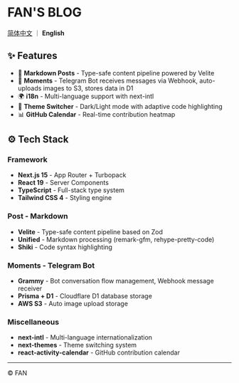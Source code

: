 # FAN'S BLOG

[简体中文](./README.zh-CN.md) ｜ **English**

## ✨ Features

- 📝 **Markdown Posts** - Type-safe content pipeline powered by Velite
- 💭 **Moments** - Telegram Bot receives messages via Webhook, auto-uploads images to S3, stores data in D1
- 🌍 **i18n** - Multi-language support with next-intl
- 🎨 **Theme Switcher** - Dark/Light mode with adaptive code highlighting
- 📊 **GitHub Calendar** - Real-time contribution heatmap

## ⚙️ Tech Stack

### Framework
- **Next.js 15** - App Router + Turbopack
- **React 19** - Server Components
- **TypeScript** - Full-stack type system
- **Tailwind CSS 4** - Styling engine

### Post - Markdown
- **Velite** - Type-safe content pipeline based on Zod
- **Unified** - Markdown processing (remark-gfm, rehype-pretty-code)
- **Shiki** - Code syntax highlighting

### Moments - Telegram Bot
- **Grammy** - Bot conversation flow management, Webhook message receiver
- **Prisma + D1** - Cloudflare D1 database storage
- **AWS S3** - Auto image upload storage

### Miscellaneous
- **next-intl** - Multi-language internationalization
- **next-themes** - Theme switching system
- **react-activity-calendar** - GitHub contribution calendar

---

© FAN

